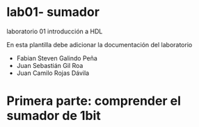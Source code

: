 # lab01- sumador 
laboratorio 01 introducción a HDL

En esta plantilla debe adicionar la documentación del laboratorio

* Fabian Steven Galindo Peña
* Juan Sebastián Gil Roa
* Juan Camilo Rojas Dávila

# Primera parte: comprender el sumador de 1bit

